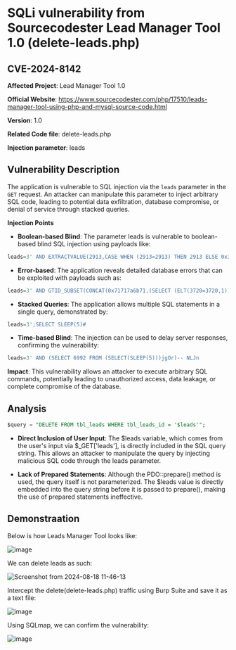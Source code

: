# SQLi vulnerability from Sourcecodester Lead Manager Tool 1.0 (delete-leads.php)
## CVE-2024-8142

**Affected Project**: Lead Manager Tool 1.0

**Official Website**: https://www.sourcecodester.com/php/17510/leads-manager-tool-using-php-and-mysql-source-code.html

**Version**: 1.0

**Related Code file**: delete-leads.php

**Injection parameter**: leads

## Vulnerability Description

 The application is vulnerable to SQL injection via the `leads` parameter in the `GET` request. An attacker can manipulate this parameter to inject arbitrary SQL code, leading to potential data exfiltration, database compromise, or denial of service through stacked queries.

**Injection Points**

- **Boolean-based Blind**: The parameter leads is vulnerable to boolean-based blind SQL injection using payloads like:

```sql
leads=3' AND EXTRACTVALUE(2913,CASE WHEN (2913=2913) THEN 2913 ELSE 0x3A END)-- Xdba
```

- **Error-based**: The application reveals detailed database errors that can be exploited with payloads such as:

```sql
leads=3' AND GTID_SUBSET(CONCAT(0x71717a6b71,(SELECT (ELT(3720=3720,1))),0x71716b6271),3720)-- VasP
```

- **Stacked Queries**: The application allows multiple SQL statements in a single query, demonstrated by:

```sql
leads=3';SELECT SLEEP(5)#
```

- **Time-based Blind**: The injection can be used to delay server responses, confirming the vulnerability:

```sql
leads=3' AND (SELECT 6992 FROM (SELECT(SLEEP(5)))jgOr)-- NLJn
```

**Impact**: This vulnerability allows an attacker to execute arbitrary SQL commands, potentially leading to unauthorized access, data leakage, or complete compromise of the database.
 

## Analysis

```sql
$query = "DELETE FROM tbl_leads WHERE tbl_leads_id = '$leads'";
```

- **Direct Inclusion of User Input**: The $leads variable, which comes from the user's input via $_GET['leads'], is directly included in the SQL query string. This allows an attacker to manipulate the query by injecting malicious SQL code through the leads parameter.

- **Lack of Prepared Statements**: Although the PDO::prepare() method is used, the query itself is not parameterized. The $leads value is directly embedded into the query string before it is passed to prepare(), making the use of prepared statements ineffective.

## Demonstraation

Below is how Leads Manager Tool looks like:

![image](https://github.com/user-attachments/assets/7d5891c8-0e0d-478f-b8fc-c3e7bef760b9)

We can delete leads as such:

![Screenshot from 2024-08-18 11-46-13](https://github.com/user-attachments/assets/317defc9-23d6-41db-813f-9132fda76a06)

Intercept the delete(delete-leads.php) traffic using Burp Suite and save it as a text file:

![image](https://github.com/user-attachments/assets/731cda87-4bb8-4287-adbc-75f2455ade19)

Using SQLmap, we can confirm the vulnerability:

![image](https://github.com/user-attachments/assets/70916b86-7ee6-427b-8085-21ef835eceff)
